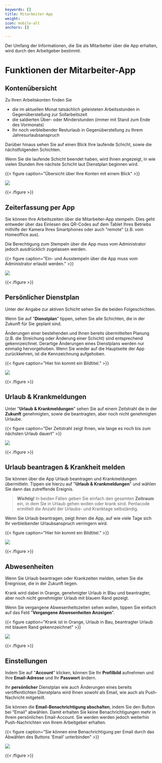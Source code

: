 ```yaml
---
keywords: []
title: Mitarbeiter-App
weight: 
icon: mobile-alt
anchors: []

---
```

Der Umfang der Informationen, die Sie als Mitarbeiter über die App erhalten, wird durch den Arbeitgeber bestimmt.

# Funktionen der Mitarbeiter-App

## Kontenübersicht

Zu Ihren Arbeitskonten finden Sie

* die im aktuellen Monat tatsächlich geleisteten Arbeitsstunden in Gegenüberstellung zur Sollarbeitszeit
* die saldierten Über- oder Minderstunden (immer mit Stand zum Ende des Vormonats)
* Ihr noch verbleibender Resturlaub in Gegenüberstellung zu Ihrem Jahresurlaubsanspruch

Darüber hinaus sehen Sie auf einen Blick Ihre laufende Schicht, sowie die nächstfolgenden Schichten.

Wenn Sie die laufende Schicht beendet haben, wird Ihnen angezeigt, in wie vielen Stunden Ihre nächste Schicht laut Dienstplan beginnen wird.

{{< figure caption="Übersicht über Ihre Konten mit einem Blick" >}}

![](/uploads/hilfeartikel_mitarbeiter-app_1.png)

{{< /figure >}}

## Zeiterfassung per App

Sie können Ihre Arbeitszeiten über die Mitarbeiter-App stempeln. Dies geht entweder über das Einlesen des QR-Codes auf dem Tablet Ihres Betriebs mithilfe der Kamera Ihres Smartphones oder auch "remote" (z.B. vom Homeoffice aus).

Die Berechtigung zum Stempeln über die App muss vom Administrator jedoch ausdrücklich zugelassen werden.

{{< figure caption="Ein- und Ausstempeln über die App muss vom Administrator erlaubt werden." >}}

![](/uploads/hilfeartikel_mitarbeiter-app_3.png)

{{< /figure >}}

## Persönlicher Dienstplan

Unter der Angabe zur aktiven Schicht sehen Sie die beiden Folgeschichten.

Wenn Sie auf "**Dienstplan**" tippen, sehen Sie alle Schichten, die in der Zukunft für Sie geplant sind.

Änderungen einer bestehenden und Ihnen bereits übermittelten Planung (z.B. die Streichung oder Änderung einer Schicht) sind entsprechend gekennzeichnet. Derartige Änderungen eines Dienstplans werden nur einmalig hervorgehoben. Wenn Sie wieder auf die Hauptseite der App zurückkehren, ist die Kennzeichnung aufgehoben.

{{< figure caption="Hier hin kommt ein Bildtitel." >}}

![](/uploads/hilfeartikel_mitarbeiter-app_2.png)

{{< /figure >}}

## Urlaub & Krankmeldungen

Unter "**Urlaub & Krankmeldungen**" sehen Sie auf einem Zeitstrahl die in der **Zukunft** genehmigten, sowie die beantragten, aber noch nicht genehmigten Urlaube.

{{< figure caption="Der Zeitstrahl zeigt Ihnen, wie lange es noch bis zum nächsten Urlaub dauert" >}}

![](/uploads/hilfeartikel_mitarbeiter-app_4.png)

{{< /figure >}}

## Urlaub beantragen & Krankheit melden

Sie können über die App Urlaub beantragen und Krankmeldungen übermitteln. Tippen sie hierzu auf "**Urlaub & Krankmeldungen**" und wählen Sie dann das zutreffende Ereignis.

> **Wichtig!** In beiden Fällen geben Sie einfach den gesamten **Zeitraum** ein, in dem Sie in Urlaub gehen wollen oder krank sind. Pentacode ermittelt die Anzahl der Urlaubs- und Kranktage selbständig.

Wenn Sie Urlaub beantragen, zeigt Ihnen die App, auf wie viele Tage sich Ihr verbleibender Urlaubsanspruch verringern wird.

{{< figure caption="Hier hin kommt ein Bildtitel." >}}

![](/uploads/hilfeartikel_mitarbeiter-app_5-1.png)

{{< /figure >}}

## Abwesenheiten

Wenn Sie Urlaub beantragen oder Krankzeiten melden, sehen Sie die Ereignisse, die in der Zukunft liegen.

Krank wird dabei in Orange, genehmigter Urlaub in Blau und beantragter, aber noch nicht genehmigter Urlaub mit blauem Rand gezeigt.

Wenn Sie vergangene Abwesenheitszeiten sehen wollen, tippen Sie einfach auf das Feld "**Vergangene Abwesenheiten Anzeigen**".

{{< figure caption="Krank ist in Orange, Urlaub in Bau, beantragter Urlaub mit blauem Rand gekennzeichnet" >}}

![](/uploads/hilfeartikel_mitarbeiter-app_6.png)

{{< /figure >}}

## Einstellungen

Indem Sie auf "**Account**" klicken, können Sie Ihr **Profilbild** aufnehmen und Ihre **Email-Adresse** und Ihr **Passwort** ändern.

Ihr **persönlicher** Dienstplan wie auch Änderungen eines bereits veröffentlichten Dienstplans wird Ihnen sowohl als Email, wie auch als Push-Nachricht mitgeteilt.

Sie können die **Email-Benachrichtigung abschalten**, indem Sie den Button bei "Email" abwählen. Damit erhalten Sie keine Benachrichtigungen mehr in Ihrem persönlichen Email-Account. Sie werden werden jedoch weiterhin Push-Nachrichten von Ihrem Arbeitgeber erhalten.

{{< figure caption="Sie können eine Benachrichtigung per Email durch das Abwählen des Buttons 'Email' unterbinden" >}}

![](/uploads/hilfeartikel_mitarbeiter-app_7.png)

{{< /figure >}}